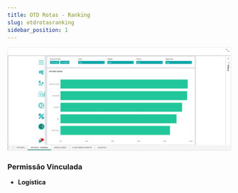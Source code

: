 ```yaml
---
title: OTD Rotas - Ranking
slug: otdrotasranking
sidebar_position: 1
---
```


![Alt text](image-1.png)





### Permissão Vinculada

- **Logística**